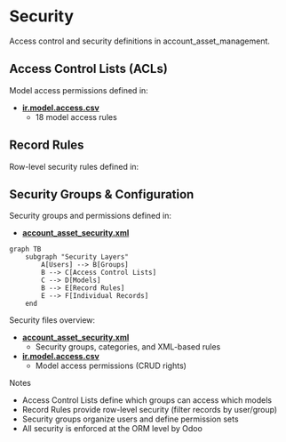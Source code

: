 # Security

Access control and security definitions in account_asset_management.

## Access Control Lists (ACLs)

Model access permissions defined in:
- **[ir.model.access.csv](../account_asset_management/security/ir.model.access.csv)**
  - 18 model access rules

## Record Rules

Row-level security rules defined in:

## Security Groups & Configuration

Security groups and permissions defined in:
- **[account_asset_security.xml](../account_asset_management/security/account_asset_security.xml)**

```mermaid
graph TB
    subgraph "Security Layers"
        A[Users] --> B[Groups]
        B --> C[Access Control Lists]
        C --> D[Models]
        B --> E[Record Rules]
        E --> F[Individual Records]
    end
```

Security files overview:
- **[account_asset_security.xml](../account_asset_management/security/account_asset_security.xml)**
  - Security groups, categories, and XML-based rules
- **[ir.model.access.csv](../account_asset_management/security/ir.model.access.csv)**
  - Model access permissions (CRUD rights)

Notes
- Access Control Lists define which groups can access which models
- Record Rules provide row-level security (filter records by user/group)
- Security groups organize users and define permission sets
- All security is enforced at the ORM level by Odoo

